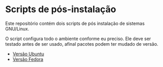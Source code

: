 # Scripts de pós-instalação

Este repositório contém dois scripts de pós instalação de sistemas GNU/Linux.

O script configura todo o ambiente conforme eu preciso. Ele deve ser testado antes de ser usado, afinal pacotes podem ter mudado de versão.

- [Versão Ubuntu](post-install-ubuntu.sh)
- [Versão Fedora](post-install-fedora.sh)
